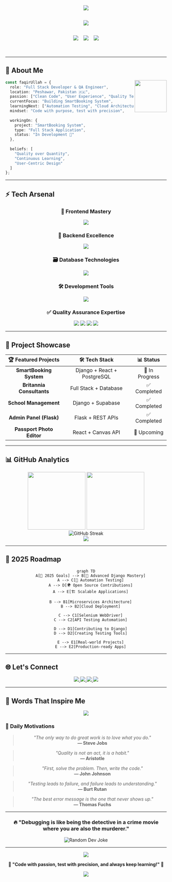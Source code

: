 <!-- Hero Section -->
<div align="center">
  <img src="https://capsule-render.vercel.app/api?type=waving&color=gradient&customColorList=12&height=350&section=header&text=Faqir%20Ullah&fontSize=75&fontColor=ffffff&animation=twinkling&fontAlignY=42&desc=Full%20Stack%20Developer%20%20%7C%20%20QA%20Engineer&descAlignY=58&descAlign=50&descSize=20" />
</div>

<br />

<!-- Dynamic Typing Animation -->
<p align="center">
  <img src="https://readme-typing-svg.demolab.com?font=Fira+Code&size=24&duration=3000&pause=1000&color=00D9FF&center=true&vCenter=true&multiline=true&width=800&height=120&lines=🚀+Building+the+Future+with+Code;🧪+Quality+Through+Testing;💡+Innovation+Through+Technology" />
</p>

<br />

<!-- Professional Badge Section -->
<div align="center">
  <img src="https://img.shields.io/badge/Experience-2%2B%20Years-00D9FF?style=for-the-badge&logo=calendar&logoColor=white&labelColor=1a1a1a" />
  &nbsp;&nbsp;
  <img src="https://img.shields.io/badge/Focus-Full%20Stack%20Development-00FF94?style=for-the-badge&logo=code&logoColor=white&labelColor=1a1a1a" />
  &nbsp;&nbsp;
  <img src="https://img.shields.io/badge/Passion-Quality%20Assurance-FF6B6B?style=for-the-badge&logo=checkmarx&logoColor=white&labelColor=1a1a1a" />
</div>

<br />
<br />

---

## 🎯 **About Me**

<img align="right" src="https://media.giphy.com/media/M9gbBd9nbDrOTu1Mqx/giphy.gif" width="100" />

```typescript
const faqirUllah = {
  role: "Full Stack Developer & QA Engineer",
  location: "Peshawar, Pakistan 🇵🇰",
  passion: ["Clean Code", "User Experience", "Quality Testing"],
  currentFocus: "Building SmartBooking System",
  learningNext: ["Automation Testing", "Cloud Architecture"],
  mindset: "Code with purpose, test with precision",
  
  workingOn: {
    project: "SmartBooking System",
    type: "Full Stack Application",
    status: "In Development 🚧"
  },
  
  beliefs: [
    "Quality over Quantity",
    "Continuous Learning",
    "User-Centric Design"
  ]
};
```

---

## ⚡ **Tech Arsenal**

<div align="center">
  
### 🎨 **Frontend Mastery**
<p>
  <img src="https://skillicons.dev/icons?i=html,css,js,ts,react,nextjs,tailwind,bootstrap,threejs" />
</p>

### 🔧 **Backend Excellence**  
<p>
  <img src="https://skillicons.dev/icons?i=python,django,flask,nodejs,express,graphql" />
</p>

### 🗃️ **Database Technologies**
<p>
  <img src="https://skillicons.dev/icons?i=mysql,postgresql,mongodb,firebase,supabase" />
</p>

### 🛠️ **Development Tools**
<p>
  <img src="https://skillicons.dev/icons?i=git,github,docker,vscode,postman" />
</p>

### ✅ **Quality Assurance Expertise**
<img src="https://img.shields.io/badge/Manual_Testing-Expert-00D9FF?style=for-the-badge&logo=checkmarx&logoColor=white" />
<img src="https://img.shields.io/badge/Smoke_Testing-Proficient-00FF94?style=for-the-badge&logo=smoke&logoColor=white" />
<img src="https://img.shields.io/badge/Functional_Testing-Advanced-FF6B6B?style=for-the-badge&logo=testing&logoColor=white" />
<img src="https://img.shields.io/badge/API_Testing-Learning-FFE66D?style=for-the-badge&logo=postman&logoColor=white" />

</div>

---

## 🚀 **Project Showcase**

<div align="center">

| 🏆 **Featured Projects** | 🛠️ **Tech Stack** | 📊 **Status** |
|:------------------------:|:------------------:|:-------------:|
| **SmartBooking System** | Django + React + PostgreSQL | 🚧 In Progress |
| **Britannia Consultants** | Full Stack + Database | ✅ Completed |
| **School Management** | Django + Supabase | ✅ Completed |
| **Admin Panel (Flask)** | Flask + REST APIs | ✅ Completed |
| **Passport Photo Editor** | React + Canvas API | 📅 Upcoming |

</div>

---

## 📊 **GitHub Analytics**

<div align="center">
  <img src="https://github-readme-stats.vercel.app/api?username=faqirullahafridi&show_icons=true&theme=react&hide_border=true&bg_color=0d1117&title_color=00d9ff&icon_color=00d9ff&text_color=ffffff&count_private=true" height="180" />
  <img src="https://github-readme-stats.vercel.app/api/top-langs/?username=faqirullahafridi&theme=react&hide_border=true&bg_color=0d1117&title_color=00d9ff&text_color=ffffff&layout=compact&langs_count=8" height="180" />
</div>

<div align="center">
  <img src="https://github-readme-streak-stats.herokuapp.com/?user=faqirullahafridi&theme=react&hide_border=true&background=0d1117&stroke=00d9ff&ring=00d9ff&fire=ff6b6b&currStreakLabel=ffffff" alt="GitHub Streak" />
</div>

<div align="center">
  <img src="https://github-readme-activity-graph.vercel.app/graph?username=faqirullahafridi&bg_color=0d1117&color=ffffff&line=00d9ff&point=ff6b6b&area=true&hide_border=true" />
</div>

---

## 🎯 **2025 Roadmap**

<div align="center">

```mermaid
graph TD
    A[🎯 2025 Goals] --> B[🚀 Advanced Django Mastery]
    A --> C[🤖 Automation Testing]
    A --> D[🌍 Open Source Contributions]
    A --> E[🏗️ Scalable Applications]
    
    B --> B1[Microservices Architecture]
    B --> B2[Cloud Deployment]
    
    C --> C1[Selenium WebDriver]
    C --> C2[API Testing Automation]
    
    D --> D1[Contributing to Django]
    D --> D2[Creating Testing Tools]
    
    E --> E1[Real-world Projects]
    E --> E2[Production-ready Apps]
```

</div>

---

## 🌐 **Let's Connect**

<div align="center">
  <a href="https://github.com/faqirullahafridi">
    <img src="https://img.shields.io/badge/GitHub-000000?style=for-the-badge&logo=github&logoColor=white&color=0d1117&labelColor=000000" />
  </a>
  <a href="https://www.linkedin.com/in/faqir-ullah-002372322">
    <img src="https://img.shields.io/badge/LinkedIn-0A66C2?style=for-the-badge&logo=linkedin&logoColor=white" />
  </a>
  <a href="mailto:faqir.ullahhh@gmail.com">
    <img src="https://img.shields.io/badge/Email-EA4335?style=for-the-badge&logo=gmail&logoColor=white" />
  </a>
  <a href="https://twitter.com/faqirullah">
    <img src="https://img.shields.io/badge/Twitter-1DA1F2?style=for-the-badge&logo=twitter&logoColor=white" />
  </a>
</div>

---

## 🌟 **Words That Inspire Me**

<div align="center">
  <img src="https://quotes-github-readme.vercel.app/api?type=horizontal&theme=dark&quote=Code%20is%20like%20humor.%20When%20you%20have%20to%20explain%20it,%20it's%20bad.&author=Cory%20House" />
</div>

### 💭 **Daily Motivations**

<div align="center">

> *"The only way to do great work is to love what you do."*  
> **— Steve Jobs**

> *"Quality is not an act, it is a habit."*  
> **— Aristotle**

> *"First, solve the problem. Then, write the code."*  
> **— John Johnson**

> *"Testing leads to failure, and failure leads to understanding."*  
> **— Burt Rutan**

> *"The best error message is the one that never shows up."*  
> **— Thomas Fuchs**

</div>

---

<div align="center">
  
### 🔥 **"Debugging is like being the detective in a crime movie where you are also the murderer."**

<img src="https://readme-jokes.vercel.app/api?theme=react&hideBorder&bgColor=%23000000" alt="Random Dev Joke" />

</div>

---

<div align="center">
  <img src="https://capsule-render.vercel.app/api?type=waving&color=gradient&customColorList=12&height=120&section=footer" />
  
  **💫 "Code with passion, test with precision, and always keep learning!" 💫**
  
  <img src="https://komarev.com/ghpvc/?username=faqirullahafridi&color=00d9ff&style=flat-square&label=Profile+Views" />
</div>
